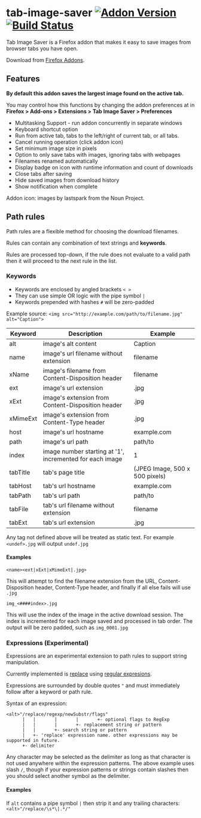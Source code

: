 # tab-image-saver [![Addon Version](https://img.shields.io/amo/v/tab-image-saver.svg)](https://addons.mozilla.org/firefox/addon/tab-image-saver/) [![Build Status](https://travis-ci.com/mcdamo/tab-image-saver.svg?branch=master)](https://travis-ci.com/mcdamo/tab-image-saver)

Tab Image Saver is a Firefox addon that makes it easy to save images from browser tabs you have open.

Download from [Firefox Addons](https://addons.mozilla.org/firefox/addon/tab-image-saver/).

## Features
**By default this addon saves the largest image found on the active tab.**

You may control how this functions by changing the addon preferences at in **Firefox > Add-ons > Extensions > Tab Image Saver > Preferences**

   - Multitasking Support - run addon concurrently in separate windows
   - Keyboard shortcut option
   - Run from active tab, tabs to the left/right of current tab, or all tabs.
   - Cancel running operation (click addon icon)
   - Set minimum image size in pixels
   - Option to only save tabs with images, ignoring tabs with webpages
   - Filenames renamed automatically
   - Display badge on icon with runtime information and count of downloads
   - Close tabs after saving
   - Hide saved images from download history
   - Show notification when complete
    
Addon icon: images by lastspark from the Noun Project.

## Path rules
Path rules are a flexible method for choosing the download filenames.

Rules can contain any combination of text strings and **keywords**.

Rules are processed top-down, if the rule does not evaluate to a valid path then it will proceed to the next rule in the list.

### Keywords
  - Keywords are enclosed by angled brackets `< >`
  - They can use simple OR logic with the pipe symbol `|`
  - Keywords prepended with hashes `#` will be zero-padded

Example source: `<img src="http://example.com/path/to/filename.jpg" alt="Caption">`

| Keyword | Description | Example |
|-----|-------------|---------|
| alt | image's alt content | Caption |
| name | image's url filename without extension | filename |
| xName | image's filename from Content-Disposition header | filename |
| ext  | image's url extension | .jpg |
| xExt | image's extension from Content-Disposition header | .jpg |
| xMimeExt | image's extension from Content-Type header | .jpg |
| host | image's url hostname | example.com |
| path | image's url path | path/to |
| index | image number starting at '1', incremented for each image | 1 |
| tabTitle | tab's page title | (JPEG Image, 500 x 500 pixels) |
| tabHost | tab's url hostname | example.com |
| tabPath | tab's url path | path/to |
| tabFile | tab's url filename without extension | filename |
| tabExt  | tab's url extension | .jpg |

Any tag not defined above will be treated as static text.
For example `<undef>.jpg` will output `undef.jpg`

#### Examples
`<name><ext|xExt|xMimeExt|.jpg>`

This will attempt to find the filename extension from the URL, Content-Disposition header, Content-Type header, and finally if all else fails will use `.jpg`

`img_<####index>.jpg`

This will use the index of the image in the active download session. The index is incremented for each image saved and processed in tab order. The output will be zero padded, such as `img_0001.jpg`

### Expressions (Experimental)
Expressions are an experimental extension to path rules to support string manipulation.

Currently implemented is [replace](https://developer.mozilla.org/en-US/docs/Web/JavaScript/Reference/Global_Objects/String/replace) using [regular expresions](https://developer.mozilla.org/en-US/docs/Web/JavaScript/Reference/Global_Objects/RegExp).

Expressions are surrounded by double quotes `"` and must immediately follow after a keyword or path rule.

Syntax of an expression:
```
<alt>"/replace/regexp/newSubstr/flags"
      |   |       |       |       +- optional flags to RegExp
      |   |       |       +- replacement string or pattern
      |   |       +- search string or pattern
      |   +- 'replace' expression name. other expressions may be supported in future.
      +- delimiter
```
Any character may be selected as the delimiter as long as that character is not used anywhere within the expression patterns. The above example uses slash `/`, though if your expression patterns or strings contain slashes then you should select another symbol as the delimiter.

#### Examples
If `alt` contains a pipe symbol `|` then strip it and any trailing characters:
`<alt>"/replace/\s*\|.*/"`
